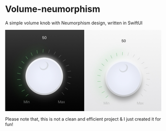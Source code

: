 # Volume-neumorphism
A simple volume knob with Neumorphism design, written in SwiftUI

![preview](https://github.com/HappyIosDeveloper/Volume-neumorphism/blob/main/preview.jpg)


Please note that, this is not a clean and efficient project & I just created it for fun!
